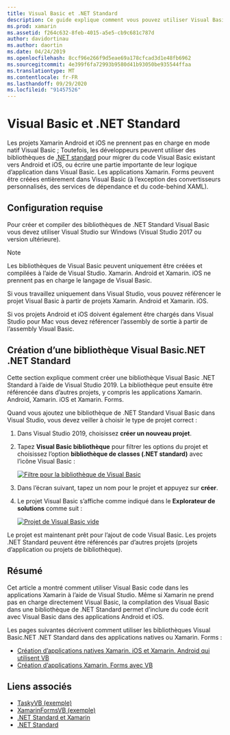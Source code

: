 ```yaml
---
title: Visual Basic et .NET Standard
description: Ce guide explique comment vous pouvez utiliser Visual Basic pour écrire des projets .NET Standard qui peuvent être utilisés dans des solutions ciblant Xamarin. iOS et Xamarin. Android.
ms.prod: xamarin
ms.assetid: f264c632-8feb-4015-a5e5-cb9c681c787d
author: davidortinau
ms.author: daortin
ms.date: 04/24/2019
ms.openlocfilehash: 8ccf96e266f9d5eae69a178cfcad3d1e48fb6962
ms.sourcegitcommit: 4e399f6fa72993b9580d41b93050be935544ffaa
ms.translationtype: MT
ms.contentlocale: fr-FR
ms.lasthandoff: 09/29/2020
ms.locfileid: "91457526"
---
```

# <a name="visual-basic-and-net-standard"></a>Visual Basic et .NET Standard

Les projets Xamarin Android et iOS ne prennent pas en charge en mode natif Visual Basic ; Toutefois, les développeurs peuvent utiliser des bibliothèques de [.NET standard](~/cross-platform/app-fundamentals/net-standard.md) pour migrer du code Visual Basic existant vers Android et iOS, ou écrire une partie importante de leur logique d’application dans Visual Basic. Les applications Xamarin. Forms peuvent être créées entièrement dans Visual Basic (à l’exception des convertisseurs personnalisés, des services de dépendance et du code-behind XAML).

## <a name="requirements"></a>Configuration requise

Pour créer et compiler des bibliothèques de .NET Standard Visual Basic vous devez utiliser Visual Studio sur Windows (Visual Studio 2017 ou version ultérieure).

> [!NOTE]
> Les bibliothèques de Visual Basic peuvent uniquement être créées et compilées à l’aide de Visual Studio. Xamarin. Android et Xamarin. iOS ne prennent pas en charge le langage de Visual Basic.
>
> Si vous travaillez uniquement dans Visual Studio, vous pouvez référencer le projet Visual Basic à partir de projets Xamarin. Android et Xamarin. iOS.
>
> Si vos projets Android et iOS doivent également être chargés dans Visual Studio pour Mac vous devez référencer l’assembly de sortie à partir de l’assembly Visual Basic.

## <a name="creating-a-visual-basicnet-net-standard-library"></a>Création d’une bibliothèque Visual Basic.NET .NET Standard

Cette section explique comment créer une bibliothèque Visual Basic .NET Standard à l’aide de Visual Studio 2019.
La bibliothèque peut ensuite être référencée dans d’autres projets, y compris les applications Xamarin. Android, Xamarin. iOS et Xamarin. Forms.

Quand vous ajoutez une bibliothèque de .NET Standard Visual Basic dans Visual Studio, vous devez veiller à choisir le type de projet correct :

1. Dans Visual Studio 2019, choisissez **créer un nouveau projet**.

2. Tapez **Visual Basic bibliothèque** pour filtrer les options du projet et choisissez l’option **bibliothèque de classes (.NET standard)** avec l’icône Visual Basic :

    [![Filtre pour la bibliothèque de Visual Basic](xamarin-forms-images/06-sml.png)](xamarin-forms-images/06.png#lightbox)

3. Dans l’écran suivant, tapez un nom pour le projet et appuyez sur **créer**.

4. Le projet Visual Basic s’affiche comme indiqué dans le  **Explorateur de solutions** comme suit :

    [![Projet de Visual Basic vide](images/new-library-sml.png)](images/new-library.png#lightbox)

Le projet est maintenant prêt pour l’ajout de code Visual Basic. Les projets .NET Standard peuvent être référencés par d’autres projets (projets d’application ou projets de bibliothèque).

## <a name="summary"></a>Résumé

Cet article a montré comment utiliser Visual Basic code dans les applications Xamarin à l’aide de Visual Studio. Même si Xamarin ne prend pas en charge directement Visual Basic, la compilation des Visual Basic dans une bibliothèque de .NET Standard permet d’inclure du code écrit avec Visual Basic dans des applications Android et iOS.

Les pages suivantes décrivent comment utiliser les bibliothèques Visual Basic.NET .NET Standard dans des applications natives ou Xamarin. Forms :

- [Création d’applications natives Xamarin. iOS et Xamarin. Android qui utilisent VB](native-apps.md)
- [Création d’applications Xamarin. Forms avec VB](xamarin-forms.md)

## <a name="related-links"></a>Liens associés

- [TaskyVB (exemple)](/samples/xamarin/mobile-samples/visualbasic-taskyvb/)
- [XamarinFormsVB (exemple)](/samples/xamarin/mobile-samples/visualbasic-xamarinformsvb/)
- [.NET Standard et Xamarin](~/cross-platform/app-fundamentals/net-standard.md)
- [.NET Standard](/dotnet/standard/net-standard/)